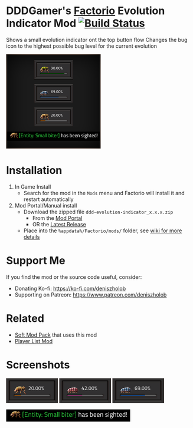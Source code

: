 # DDDGamer's [Factorio](https://www.factorio.com/) Evolution Indicator Mod [![Build Status](https://github.com/deniszholob/factorio-mod-evolution-indicator/actions/workflows/main.yml/badge.svg)](https://github.com/deniszholob/factorio-mod-evolution-indicator/actions/workflows/main.yml)

Shows a small evolution indicator ont the top button flow
Changes the bug icon to the highest possible bug level for the current evolution

![Evolution Indicator](src/thumbnail.png)


# Installation
1. In Game Install
   * Search for the mod in the `Mods` menu and Factorio will install it and restart automatically
2. Mod Portal/Manual install
   * Download the zipped file `ddd-evolution-indicator_x.x.x.zip`
     * From the [Mod Portal](https://mods.factorio.com/https://mods.factorio.com/mod/ddd-evolution-indicator)
     * OR the [Latest Release](https://github.com/deniszholob/factorio-mod-evolution-indicator/releases/latest)
   * Place into the `%appdata%/Factorio/mods/` folder, see [wiki for more details](https://wiki.factorio.com/Modding#Downloading_.26_installing_mods)


# Support Me
If you find the mod or the source code useful, consider:

* Donating Ko-fi: https://ko-fi.com/deniszholob
* Supporting on Patreon: https://www.patreon.com/deniszholob


# Related
* [Soft Mod Pack](https://github.com/deniszholob/factorio-softmod-pack) that uses this mod
* [Player List Mod](https://github.com/deniszholob/factorio-mod-player-list)


# Screenshots
![Evolution Indicator 20](screenshots/ddd-evolution-indicator_mod_20.png)
![Evolution Indicator 42](screenshots/ddd-evolution-indicator_mod_42.png)
![Evolution Indicator 69](screenshots/ddd-evolution-indicator_mod_69.png)

![Evolution Indicator Alert](screenshots/ddd-evolution-indicator_mod_alert.png)
